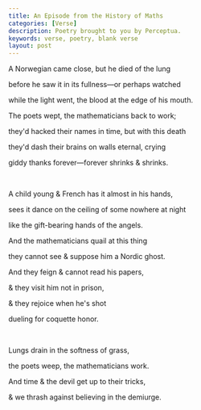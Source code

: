 ```yaml
---
title: An Episode from the History of Maths
categories: [Verse]
description: Poetry brought to you by Perceptua.
keywords: verse, poetry, blank verse
layout: post
---
```


<p class="hanging">A Norwegian came close, but he died of the lung</p>
<p class="hanging">before he saw it in its fullness—or perhaps watched</p>
<p class="hanging">while the light went, the blood at the edge of his mouth.</p>
<p class="hanging">The poets wept, the mathematicians back to work;</p>
<p class="hanging">they'd hacked their names in time, but with this death</p>
<p class="hanging">they'd dash their brains on walls eternal, crying</p>
<p class="hanging">giddy thanks forever—forever shrinks & shrinks.</p>
<br>
<p class="hanging">A child young & French has it almost in his hands,</p>
<p class="hanging">sees it dance on the ceiling of some nowhere at night</p>
<p class="hanging">like the gift-bearing hands of the angels.</p>
<p class="hanging">And the mathematicians quail at this thing</p>
<p class="hanging">they cannot see & suppose him a Nordic ghost.</p>
<p class="hanging">And they feign & cannot read his papers,</p>
<p class="hanging">& they visit him not in prison,</p>
<p class="hanging">& they rejoice when he's shot</p>
<p class="hanging">dueling for coquette honor.</p>
<br>
<p class="hanging">Lungs drain in the softness of grass,</p>
<p class="hanging">the poets weep, the mathematicians work.</p>
<p class="hanging">And time & the devil get up to their tricks,</p>
<p class="hanging">& we thrash against believing in the demiurge.</p>
